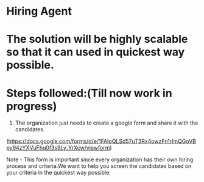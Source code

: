 # Hiring Agent

# The solution will be highly scalable so that it can used in quickest way possible.

# Steps followed:(Till now work in progress)

1. The organization just needs to create a google form and share it with the candidates.

<Google Form Example>(https://docs.google.com/forms/d/e/1FAIpQLSd57uT3Rx4owzFn1rImQGoVBpy94zYXVuFhq0f3s9Ly_YrXcw/viewform)

Note - This form is important since every organization has their own hiring process and criteria.We want to help you screen the candidates based on your criteria in the quickest way possible.
